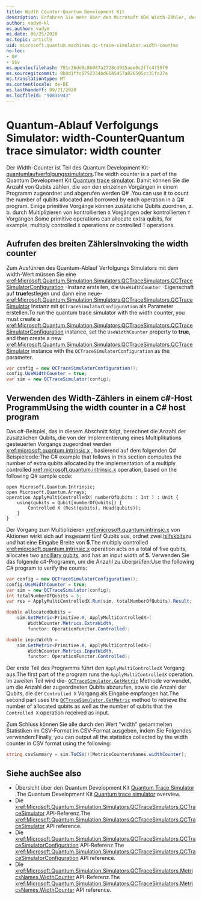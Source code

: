 ```yaml
---
title: Width Counter-Quantum Development Kit
description: Erfahren Sie mehr über den Microsoft QDK Width-Zähler, der den Quantum-Ablauf Verfolgungs Simulator verwendet, um die Anzahl der von Vorgängen in einem Programm zugewiesenen und zugeordneten Qubits zu zählen Q# .
author: vadym-kl
ms.author: vadym
ms.date: 06/25/2020
ms.topic: article
uid: microsoft.quantum.machines.qc-trace-simulator.width-counter
no-loc:
- Q#
- $$v
ms.openlocfilehash: 701c36dd8c8b087a2728cd935aee0c2ffc4f59f9
ms.sourcegitcommit: 9b0d1ffc8752334bd6145457a826505cc31fa27a
ms.translationtype: MT
ms.contentlocale: de-DE
ms.lasthandoff: 09/21/2020
ms.locfileid: "90835943"
---
```

# <a name="quantum-trace-simulator-width-counter"></a><span data-ttu-id="8092b-103">Quantum-Ablauf Verfolgungs Simulator: width-Counter</span><span class="sxs-lookup"><span data-stu-id="8092b-103">Quantum trace simulator: width counter</span></span>

<span data-ttu-id="8092b-104">Der Width-Counter ist Teil des Quantum Development Kit- [quantumlaufverfolgungssimulators](xref:microsoft.quantum.machines.qc-trace-simulator.intro).</span><span class="sxs-lookup"><span data-stu-id="8092b-104">The width counter is a part of the Quantum Development Kit [Quantum trace simulator](xref:microsoft.quantum.machines.qc-trace-simulator.intro).</span></span> <span data-ttu-id="8092b-105">Damit können Sie die Anzahl von Qubits zählen, die von den einzelnen Vorgängen in einem Programm zugeordnet und abgerufen werden Q# .</span><span class="sxs-lookup"><span data-stu-id="8092b-105">You can use it to count the number of qubits allocated and borrowed by each operation in a Q# program.</span></span> <span data-ttu-id="8092b-106">Einige primitive Vorgänge können zusätzliche Qubits zuordnen, z. b. durch Multiplizieren von kontrollierten `X` Vorgängen oder kontrollierten `T` Vorgängen.</span><span class="sxs-lookup"><span data-stu-id="8092b-106">Some primitive operations can allocate extra qubits, for example, multiply controlled `X` operations or controlled `T` operations.</span></span>

## <a name="invoking-the-width-counter"></a><span data-ttu-id="8092b-107">Aufrufen des breiten Zählers</span><span class="sxs-lookup"><span data-stu-id="8092b-107">Invoking the width counter</span></span>

<span data-ttu-id="8092b-108">Zum Ausführen des Quantum-Ablauf Verfolgungs Simulators mit dem width-Wert müssen Sie eine <xref:Microsoft.Quantum.Simulation.Simulators.QCTraceSimulators.QCTraceSimulatorConfiguration> -Instanz erstellen, die `UseWidthCounter` -Eigenschaft auf **true**festlegen und dann eine neue- <xref:Microsoft.Quantum.Simulation.Simulators.QCTraceSimulators.QCTraceSimulator> Instanz mit `QCTraceSimulatorConfiguration` als Parameter erstellen.</span><span class="sxs-lookup"><span data-stu-id="8092b-108">To run the quantum trace simulator with the width counter, you must create a <xref:Microsoft.Quantum.Simulation.Simulators.QCTraceSimulators.QCTraceSimulatorConfiguration> instance, set the `UseWidthCounter` property to **true**, and then create a new <xref:Microsoft.Quantum.Simulation.Simulators.QCTraceSimulators.QCTraceSimulator> instance with the `QCTraceSimulatorConfiguration` as the parameter.</span></span> 

```csharp
var config = new QCTraceSimulatorConfiguration();
config.UseWidthCounter = true;
var sim = new QCTraceSimulator(config);
```

## <a name="using-the-width-counter-in-a-c-host-program"></a><span data-ttu-id="8092b-109">Verwenden des Width-Zählers in einem c#-Host Programm</span><span class="sxs-lookup"><span data-stu-id="8092b-109">Using the width counter in a C# host program</span></span>

<span data-ttu-id="8092b-110">Das c#-Beispiel, das in diesem Abschnitt folgt, berechnet die Anzahl der zusätzlichen Qubits, die von der Implementierung eines Multiplikations gesteuerten Vorgangs zugeordnet werden <xref:microsoft.quantum.intrinsic.x> , basierend auf dem folgenden Q# Beispielcode:</span><span class="sxs-lookup"><span data-stu-id="8092b-110">The C# example that follows in this section computes the number of extra qubits allocated by the implementation of a multiply controlled <xref:microsoft.quantum.intrinsic.x> operation, based on the following Q# sample code:</span></span>

```qsharp
open Microsoft.Quantum.Intrinsic;
open Microsoft.Quantum.Arrays;
operation ApplyMultiControlledX( numberOfQubits : Int ) : Unit {
    using(qubits = Qubit[numberOfQubits]) {
        Controlled X (Rest(qubits), Head(qubits));
    } 
}
```

<span data-ttu-id="8092b-111">Der Vorgang zum Multiplizieren <xref:microsoft.quantum.intrinsic.x> von Aktionen wirkt sich auf insgesamt fünf Qubits aus, ordnet zwei [hilfskbits](xref:microsoft.quantum.glossary#ancilla)zu und hat eine Eingabe Breite von **5**.</span><span class="sxs-lookup"><span data-stu-id="8092b-111">The multiply controlled <xref:microsoft.quantum.intrinsic.x> operation acts on a total of five qubits, allocates two [ancillary qubits](xref:microsoft.quantum.glossary#ancilla), and has an input width of **5**.</span></span> <span data-ttu-id="8092b-112">Verwenden Sie das folgende c#-Programm, um die Anzahl zu überprüfen:</span><span class="sxs-lookup"><span data-stu-id="8092b-112">Use the following C# program to verify the counts:</span></span>

```csharp 
var config = new QCTraceSimulatorConfiguration();
config.UseWidthCounter = true;
var sim = new QCTraceSimulator(config);
int totalNumberOfQubits = 5;
var res = ApplyMultiControlledX.Run(sim, totalNumberOfQubits).Result;

double allocatedQubits = 
    sim.GetMetric<Primitive.X, ApplyMultiControlledX>(
        WidthCounter.Metrics.ExtraWidth,
        functor: OperationFunctor.Controlled); 

double inputWidth =
    sim.GetMetric<Primitive.X, ApplyMultiControlledX>(
        WidthCounter.Metrics.InputWidth,
        functor: OperationFunctor.Controlled);
```

<span data-ttu-id="8092b-113">Der erste Teil des Programms führt den `ApplyMultiControlledX` Vorgang aus.</span><span class="sxs-lookup"><span data-stu-id="8092b-113">The first part of the program runs the `ApplyMultiControlledX` operation.</span></span> <span data-ttu-id="8092b-114">Im zweiten Teil wird die- [`QCTraceSimulator.GetMetric`](https://docs.microsoft.com/dotnet/api/microsoft.quantum.simulation.simulators.qctracesimulators.qctracesimulator.getmetric) Methode verwendet, um die Anzahl der zugeordneten Qubits abzurufen, sowie die Anzahl der Qubits, die der `Controlled X` Vorgang als Eingabe empfangen hat.</span><span class="sxs-lookup"><span data-stu-id="8092b-114">The second part uses the [`QCTraceSimulator.GetMetric`](https://docs.microsoft.com/dotnet/api/microsoft.quantum.simulation.simulators.qctracesimulators.qctracesimulator.getmetric) method to retrieve the number of allocated qubits as well as the number of qubits that the `Controlled X` operation received as input.</span></span> 

<span data-ttu-id="8092b-115">Zum Schluss können Sie alle durch den Wert "width" gesammelten Statistiken im CSV-Format im CSV-Format ausgeben, indem Sie Folgendes verwenden:</span><span class="sxs-lookup"><span data-stu-id="8092b-115">Finally, you can output all the statistics collected by the width counter in CSV format using the following:</span></span>
```csharp
string csvSummary = sim.ToCSV()[MetricsCountersNames.widthCounter];
```

## <a name="see-also"></a><span data-ttu-id="8092b-116">Siehe auch</span><span class="sxs-lookup"><span data-stu-id="8092b-116">See also</span></span>

- <span data-ttu-id="8092b-117">Übersicht über den Quantum Development Kit [Quantum Trace Simulator](xref:microsoft.quantum.machines.qc-trace-simulator.intro) .</span><span class="sxs-lookup"><span data-stu-id="8092b-117">The Quantum Development Kit [Quantum trace simulator](xref:microsoft.quantum.machines.qc-trace-simulator.intro) overview.</span></span>
- <span data-ttu-id="8092b-118">Die <xref:Microsoft.Quantum.Simulation.Simulators.QCTraceSimulators.QCTraceSimulator> API-Referenz.</span><span class="sxs-lookup"><span data-stu-id="8092b-118">The <xref:Microsoft.Quantum.Simulation.Simulators.QCTraceSimulators.QCTraceSimulator> API reference.</span></span>
- <span data-ttu-id="8092b-119">Die <xref:Microsoft.Quantum.Simulation.Simulators.QCTraceSimulators.QCTraceSimulatorConfiguration> API-Referenz.</span><span class="sxs-lookup"><span data-stu-id="8092b-119">The <xref:Microsoft.Quantum.Simulation.Simulators.QCTraceSimulators.QCTraceSimulatorConfiguration> API reference.</span></span>
- <span data-ttu-id="8092b-120">Die <xref:Microsoft.Quantum.Simulation.Simulators.QCTraceSimulators.MetricsNames.WidthCounter> API-Referenz.</span><span class="sxs-lookup"><span data-stu-id="8092b-120">The <xref:Microsoft.Quantum.Simulation.Simulators.QCTraceSimulators.MetricsNames.WidthCounter> API reference.</span></span>

